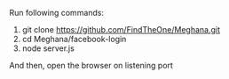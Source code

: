 Run following commands:
1. git clone https://github.com/FindTheOne/Meghana.git
2. cd Meghana/facebook-login
3. node server.js

And then, open the browser on listening port